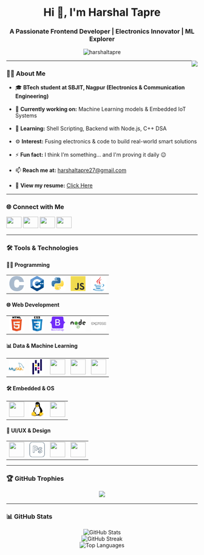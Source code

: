 <h1 align="center">Hi 👋, I'm Harshal Tapre</h1>
<h3 align="center">A Passionate Frontend Developer | Electronics Innovator | ML Explorer</h3>

<p align="center">
  <img src="https://komarev.com/ghpvc/?username=harshaltapre&label=Profile%20views&color=0e75b6&style=flat" alt="harshaltapre" />
</p>

<img align="right" height="200" src="https://media.giphy.com/media/scZPhLqaVOM1qG4lT9/giphy.gif" />

---

### 👨‍💻 About Me

- 🎓 **BTech student at SBJIT, Nagpur (Electronics & Communication Engineering)**  
&nbsp;
- 🔭 **Currently working on:** Machine Learning models & Embedded IoT Systems  
&nbsp;
- 🌱 **Learning:** Shell Scripting, Backend with Node.js, C++ DSA  
&nbsp;
- ⚙️ **Interest:** Fusing electronics & code to build real-world smart solutions  
&nbsp;
- ⚡ **Fun fact:** I think I’m something… and I'm proving it daily 😉  
&nbsp;
- 📫 **Reach me at:** [harshaltapre27@gmail.com](mailto:harshaltapre27@gmail.com)  
&nbsp;
- 📄 **View my resume:** [Click Here](https://drive.google.com/file/d/1Z8B8-gKQALTxY4eyuuJO5hSfHZM8W7c3/view?usp=sharing)

---

### 🌐 Connect with Me

<p align="left">
  <a href="https://codepen.io/harshal-tapre" target="blank"><img src="https://raw.githubusercontent.com/rahuldkjain/github-profile-readme-generator/master/src/images/icons/Social/codepen.svg" height="30" width="40" /></a>
  <a href="https://linkedin.com/in/harshal-tapre" target="blank"><img src="https://raw.githubusercontent.com/rahuldkjain/github-profile-readme-generator/master/src/images/icons/Social/linked-in-alt.svg" height="30" width="40" /></a>
  <a href="https://kaggle.com/harshaltapre" target="blank"><img src="https://raw.githubusercontent.com/rahuldkjain/github-profile-readme-generator/master/src/images/icons/Social/kaggle.svg" height="30" width="40" /></a>
  <a href="https://instagram.com/_harshal.27_" target="blank"><img src="https://raw.githubusercontent.com/rahuldkjain/github-profile-readme-generator/master/src/images/icons/Social/instagram.svg" height="30" width="40" /></a>
</p>

---

### 🛠️ Tools & Technologies

#### 👨‍💻 Programming

<table>
  <tr>
    <td><img src="https://raw.githubusercontent.com/devicons/devicon/master/icons/c/c-original.svg" width="40" height="40" /></td>
    <td><img src="https://raw.githubusercontent.com/devicons/devicon/master/icons/cplusplus/cplusplus-original.svg" width="40" height="40" /></td>
    <td><img src="https://raw.githubusercontent.com/devicons/devicon/master/icons/python/python-original.svg" width="40" height="40" /></td>
    <td><img src="https://raw.githubusercontent.com/devicons/devicon/master/icons/javascript/javascript-original.svg" width="40" height="40" /></td>
    <td><img src="https://raw.githubusercontent.com/devicons/devicon/master/icons/java/java-original.svg" width="40" height="40" /></td>
  </tr>
</table>

#### 🌐 Web Development

<table>
  <tr>
    <td><img src="https://raw.githubusercontent.com/devicons/devicon/master/icons/html5/html5-original-wordmark.svg" width="40" height="40"/></td>
    <td><img src="https://raw.githubusercontent.com/devicons/devicon/master/icons/css3/css3-original-wordmark.svg" width="40" height="40"/></td>
    <td><img src="https://raw.githubusercontent.com/devicons/devicon/master/icons/bootstrap/bootstrap-plain-wordmark.svg" width="40" height="40"/></td>
    <td><img src="https://raw.githubusercontent.com/devicons/devicon/master/icons/nodejs/nodejs-original-wordmark.svg" width="40" height="40"/></td>
    <td><img src="https://raw.githubusercontent.com/devicons/devicon/master/icons/express/express-original-wordmark.svg" width="40" height="40"/></td>
  </tr>
</table>

#### 📊 Data & Machine Learning

<table>
  <tr>
    <td><img src="https://raw.githubusercontent.com/devicons/devicon/master/icons/mysql/mysql-original-wordmark.svg" width="40" height="40"/></td>
    <td><img src="https://raw.githubusercontent.com/devicons/devicon/master/icons/pandas/pandas-original.svg" width="40" height="40"/></td>
    <td><img src="https://upload.wikimedia.org/wikipedia/commons/0/05/Scikit_learn_logo_small.svg" width="40" height="40"/></td>
    <td><img src="https://seaborn.pydata.org/_images/logo-mark-lightbg.svg" width="40" height="40"/></td>
    <td><img src="https://www.vectorlogo.zone/logos/firebase/firebase-icon.svg" width="40" height="40"/></td>
  </tr>
</table>

#### 🛠️ Embedded & OS

<table>
  <tr>
    <td><img src="https://cdn.worldvectorlogo.com/logos/arduino-1.svg" width="40" height="40"/></td>
    <td><img src="https://raw.githubusercontent.com/devicons/devicon/master/icons/linux/linux-original.svg" width="40" height="40"/></td>
    <td><img src="https://upload.wikimedia.org/wikipedia/commons/2/21/Matlab_Logo.png" width="40" height="40"/></td>
  </tr>
</table>

#### 🎨 UI/UX & Design

<table>
  <tr>
    <td><img src="https://www.vectorlogo.zone/logos/figma/figma-icon.svg" width="40" height="40"/></td>
    <td><img src="https://raw.githubusercontent.com/devicons/devicon/master/icons/photoshop/photoshop-line.svg" width="40" height="40"/></td>
    <td><img src="https://cdn.worldvectorlogo.com/logos/canva-1.svg" width="40" height="40"/></td>
    <td><img src="https://seeklogo.com/images/S/sigma-logo-176C39B34D-seeklogo.com.png" width="40" height="40"/></td>
  </tr>
</table>

---

### 🏆 GitHub Trophies

<p align="center">
  <img src="https://github-profile-trophy.vercel.app/?username=harshaltapre&theme=gruvbox&margin-w=15&row=2&column=3" />
</p>

---

### 📊 GitHub Stats

<p align="center">
  <img src="https://github-readme-stats.vercel.app/api?username=harshaltapre&show_icons=true&locale=en&theme=tokyonight" alt="GitHub Stats" />
  <br/>
  <img src="https://github-readme-streak-stats.herokuapp.com/?user=harshaltapre&theme=tokyonight" alt="GitHub Streak" />
  <br/>
  <img src="https://github-readme-stats.vercel.app/api/top-langs?username=harshaltapre&layout=compact&theme=tokyonight" alt="Top Languages" />
</p>
